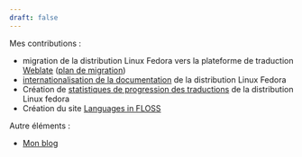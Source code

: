 ```yaml
---
draft: false
---
```


Mes contributions :

* migration de la distribution Linux Fedora vers la plateforme de traduction [Weblate](https://translate.fedoraproject.org/stats/) ([plan de migration](https://fedoraproject.org/wiki/L10N_Move_to_Weblate))
* [internationalisation de la documentation](https://fedoraproject.org/wiki/User:Jibecfed/fedoradoc-antora-localization) de la distribution Linux Fedora
* Création de [statistiques de progression des traductions](https://pagure.io/fedora-localization-statistics) de la distribution Linux fedora
* Création du site [Languages in FLOSS](https://languages-in-floss.eu)

Autre éléments :

* [Mon blog](https://jibecfed.fedorapeople.org/blog-hugo/)
